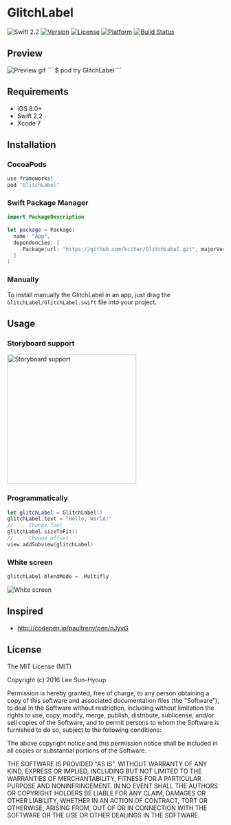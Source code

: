 # GlitchLabel
![Swift 2.2](https://img.shields.io/badge/Swift-2.2-orange.svg)
[![Version](https://img.shields.io/cocoapods/v/GlitchLabel.svg?style=flat)](http://cocoapods.org/pods/glitchlabel)
[![License](https://img.shields.io/cocoapods/l/GlitchLabel.svg?style=flat)](http://cocoapods.org/pods/glitchlabel)
[![Platform](https://img.shields.io/cocoapods/p/GlitchLabel.svg?style=flat)](http://cocoapods.org/pods/glitchlabel)
[![Build Status](https://travis-ci.org/kciter/GlitchLabel.svg?branch=master)](https://travis-ci.org/kciter/GlitchLabel)

## Preview
<img src="https://github.com/kciter/GlitchLabel/raw/master/Images/preview.gif" alt="Preview gif">
```
$ pod try GlitchLabel
```

## Requirements
* iOS 8.0+
* Swift 2.2
* Xcode 7

## Installation
### CocoaPods
```ruby
use_frameworks!
pod "GlitchLabel"
```

### Swift Package Manager
```swift
import PackageDescription
 
let package = Package(
  name: "App",
  dependencies: [
    .Package(url: "https://github.com/kciter/GlitchLabel.git", majorVersion: 1)
  ]
)
```

### Manually
To install manually the GlitchLabel in an app, just drag the `GlitchLabel/GlitchLabel.swift` file into your project.

## Usage

### Storyboard support
<img src="https://github.com/kciter/GlitchLabel/raw/master/Images/storyboard.png" height='300' alt="Storyboard support">

### Programmatically
```swift
let glitchLabel = GlitchLabel()
glitchLabel.text = "Hello, World!"
// ... Change font
glitchLabel.sizeToFit()
// ... Change offset
view.addSubview(glitchLabel)
```

### White screen
```swift
glitchLabel.blendMode = .Multifly
```
<img src="https://github.com/kciter/GlitchLabel/raw/master/Images/whitescreen.gif" alt="White screen">

## Inspired
* http://codepen.io/paultreny/pen/nJyvG

## License
The MIT License (MIT)

Copyright (c) 2016 Lee Sun-Hyoup

Permission is hereby granted, free of charge, to any person obtaining a copy
of this software and associated documentation files (the "Software"), to deal
in the Software without restriction, including without limitation the rights
to use, copy, modify, merge, publish, distribute, sublicense, and/or sell
copies of the Software, and to permit persons to whom the Software is
furnished to do so, subject to the following conditions:

The above copyright notice and this permission notice shall be included in all
copies or substantial portions of the Software.

THE SOFTWARE IS PROVIDED "AS IS", WITHOUT WARRANTY OF ANY KIND, EXPRESS OR
IMPLIED, INCLUDING BUT NOT LIMITED TO THE WARRANTIES OF MERCHANTABILITY,
FITNESS FOR A PARTICULAR PURPOSE AND NONINFRINGEMENT. IN NO EVENT SHALL THE
AUTHORS OR COPYRIGHT HOLDERS BE LIABLE FOR ANY CLAIM, DAMAGES OR OTHER
LIABILITY, WHETHER IN AN ACTION OF CONTRACT, TORT OR OTHERWISE, ARISING FROM,
OUT OF OR IN CONNECTION WITH THE SOFTWARE OR THE USE OR OTHER DEALINGS IN THE
SOFTWARE.
